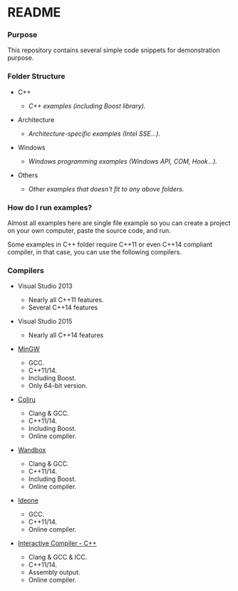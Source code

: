 # README #


### Purpose ###

This repository contains several simple code snippets for demonstration purpose.


### Folder Structure ###

* C++
    * *C++ examples (including Boost library).*

* Architecture
    * *Architecture-specific examples (Intel SSE...).*

* Windows
    * *Windows programming examples (Windows API, COM, Hook...).*

* Others
    * *Other examples that doesn't fit to any above folders.*

### How do I run examples? ###

Almost all examples here are single file example so you can create a project on your own computer, paste the source code, and run.

Some examples in C++ folder require C++11 or even C++14 compliant compiler, in that case, you can use the following compilers.

### Compilers ###

* Visual Studio 2013
    * Nearly all C++11 features.
    * Several C++14 features

* Visual Studio 2015
    * Nearly all C++14 features

* [MinGW](http://nuwen.net/mingw.html)
    * GCC.
    * C++11/14.
    * Including Boost.
    * Only 64-bit version.

* [Coliru](http://coliru.stacked-crooked.com/)
    * Clang & GCC.
    * C++11/14.
    * Including Boost.
    * Online compiler.

* [Wandbox](http://melpon.org/wandbox/)
    * Clang & GCC.
    * C++11/14.
    * Including Boost.
    * Online compiler.

* [Ideone](http://ideone.com/)
    * GCC.
    * C++11/14.
    * Online compiler.

* [Interactive Compiler - C++](http://gcc.godbolt.org/)
    * Clang & GCC & ICC.
    * C++11/14.
    * Assembly output.
    * Online compiler.